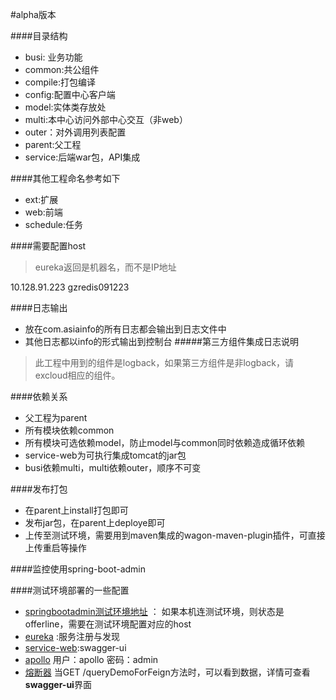 #alpha版本

####目录结构
 
 - busi: 业务功能
 - common:共公组件
 - compile:打包编译
 - config:配置中心客户端
 - model:实体类存放处
 - multi:本中心访问外部中心交互（非web）
 - outer：对外调用列表配置
 - parent:父工程
 - service:后端war包，API集成
 
####其他工程命名参考如下
  
  - ext:扩展
  - web:前端
  - schedule:任务
  
####需要配置host
> eureka返回是机器名，而不是IP地址

10.128.91.223 gzredis091223

####日志输出
 - 放在com.asiainfo的所有日志都会输出到日志文件中
 - 其他日志都以info的形式输出到控制台
  #####第三方组件集成日志说明
  > 此工程中用到的组件是logback，如果第三方组件是非logback，请excloud相应的组件。
 
####依赖关系
 - 父工程为parent
 - 所有模块依赖common
 - 所有模块可选依赖model，防止model与common同时依赖造成循环依赖
 - service-web为可执行集成tomcat的jar包
 - busi依赖multi，multi依赖outer，顺序不可变

####发布打包
  - 在parent上install打包即可
  - 发布jar包，在parent上deploye即可
  - 上传至测试环境，需要用到maven集成的wagon-maven-plugin插件，可直接上传重启等操作
  
####监控使用spring-boot-admin

   
   
####测试环境部署的一些配置

   - [springbootadmin测试环境地址](http://10.128.91.223:51001) ： 如果本机连测试环境，则状态是offerline，需要在测试环境配置对应的host
   - [eureka](http://10.128.91.223:50101/) :服务注册与发现
   - [service-web](http://10.128.91.223:50801/swagger-ui.html):swagger-ui
   - [apollo](http://10.128.91.223:50151/signin) 用户：apollo 密码：admin
   - [熔断器](http://10.128.91.223:50801/hystrix/monitor?stream=http://10.128.91.223:50801/hystrix.stream) 当GET /queryDemoForFeign方法时，可以看到数据，详情可查看**swagger-ui**界面
   
  

 
 
